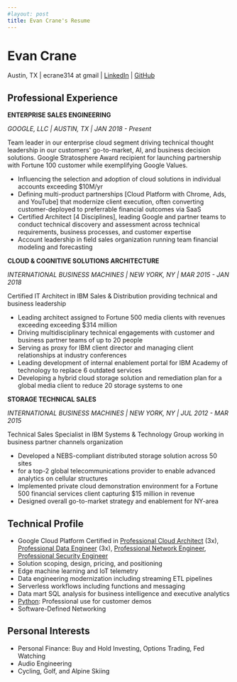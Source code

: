 ```yaml
---
#layout: post
title: Evan Crane's Resume
---
```


# Evan Crane    
Austin, TX | ecrane314 at gmail | [LinkedIn](https://www.linkedin.com/in/evancrane/) | [GitHub](https://github.com/ecrane314)


## Professional Experience
**ENTERPRISE SALES ENGINEERING**

_GOOGLE, LLC | AUSTIN, TX | JAN 2018 - Present_

Team leader in our enterprise cloud segment driving technical thought leadership in our customers' go-to-market, AI, and business decision solutions. Google Stratosphere Award recipient for launching partnership with Fortune 100 customer while exemplifying Google Values.

* Influencing the selection and adoption of cloud solutions in individual accounts exceeding $10M/yr
* Defining multi-product partnerships [Cloud Platform with Chrome, Ads, and YouTube] that modernize client execution, often converting customer-deployed to preferrable financial outcomes via SaaS
* Certified Architect [4 Disciplines], leading Google and partner teams to conduct technical discovery and assessment across technical requirements, business processes, and customer expertise
* Account leadership in field sales organization running team financial modeling and forecasting
<!-- * Drove Google product requirements through alpha testing with key customers -->

**CLOUD & COGNITIVE SOLUTIONS ARCHITECTURE**

_INTERNATIONAL BUSINESS MACHINES | NEW YORK, NY | MAR 2015 - JAN 2018_

Certified IT Architect in IBM Sales & Distribution providing technical and
business leadership
* Leading architect assigned to Fortune 500 media clients with revenues exceeding exceeding $314 million
* Driving multidisciplinary technical engagements with customer and business partner
teams of up to 20 people
* Serving as proxy for IBM client director and managing client relationships at industry
conferences
* Leading development of internal enablement portal for IBM Academy of technology to
replace 6 outdated services
* Developing a hybrid cloud storage solution and remediation plan for a global media client
to reduce 20 storage systems to one


**STORAGE TECHNICAL SALES**

_INTERNATIONAL BUSINESS MACHINES | NEW YORK, NY | JUL 2012 - MAR 2015_

Technical Sales Specialist in IBM Systems & Technology Group working in
business partner channels organization
* Developed a NEBS-compliant distributed storage solution across 50 sites
* for a top-2 global telecommunications provider to enable advanced analytics on cellular
structures
* Implemented private cloud demonstration environment for a Fortune 500 financial
services client capturing $15 million in revenue
* Designed overall go-to-market strategy and enablement for NY-area

## Technical Profile

* Google Cloud Platform Certified in [Professional Cloud Architect](https://cloud.google.com/certification/cloud-architect) (3x), 
[Professional Data Engineer](https://cloud.google.com/certification/data-engineer) (3x), 
[Professional Network Engineer](https://cloud.google.com/certification/cloud-network-engineer), 
[Professional Security Engineer](https://cloud.google.com/certification/cloud-security-engineer)
* Solution scoping, design, pricing, and positioning
* Edge machine learning and IoT telemetry
* Data engineering modernization including streaming ETL pipelines
* Serverless workflows including functions and messaging
* Data mart SQL analysis for business intelligence and executive analytics
* [Python](https://github.com/ecrane314): Professional use for customer demos
* Software-Defined Networking

## Personal Interests

* Personal Finance: Buy and Hold Investing, Options Trading, Fed Watching
* Audio Engineering
* Cycling, Golf, and Alpine Skiing
